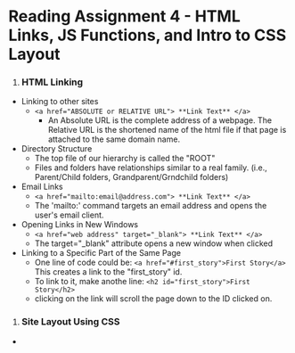 # **Reading Assignment 4 - HTML Links, JS Functions, and Intro to CSS Layout**

1. ### HTML Linking
  + Linking to other sites
    + `<a href="ABSOLUTE or RELATIVE URL"> **Link Text** </a>`
      + An Absolute URL is the complete address of a webpage.  The Relative URL is the shortened name of the html file if that page is attached to the same domain name.
  + Directory Structure
    + The top file of our hierarchy is called the "ROOT"
    + Files and folders have relationships similar to a real family. (i.e., Parent/Child folders, Grandparent/Grndchild folders)
  + Email Links
    + `<a href="mailto:email@address.com"> **Link Text** </a>`
    + The 'mailto:' command targets an email address and opens the user's email client.
  + Opening Links in New Windows
    + `<a href="web address" target="_blank"> **Link Text** </a>`
    + The target="_blank" attribute opens a new window when clicked
  + Linking to a Specific Part of the Same Page
    + One line of code could be: `<a href="#first_story">First Story</a>` This creates a link to the "first_story" id.
    + To link to it, make anothe line: `<h2 id="first_story">First Story</h2>`
    + clicking on the link will scroll the page down to the ID clicked on.

1. ### Site Layout Using CSS
  + 
  

